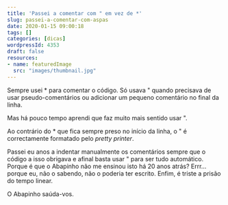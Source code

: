 ```yaml
---
title: 'Passei a comentar com " em vez de *'
slug: passei-a-comentar-com-aspas
date: 2020-01-15 09:00:18
tags: []
categories: [dicas]
wordpressId: 4353
draft: false
resources:
- name: featuredImage
  src: "images/thumbnail.jpg"
---
```

Sempre usei * para comentar o código. Só usava " quando precisava de usar pseudo-comentários ou adicionar um pequeno comentário no final da linha.

Mas há pouco tempo aprendi que faz muito mais sentido usar ".

<!--more-->
Ao contrário do * que fica sempre preso no início da linha, o " é correctamente formatado pelo _pretty printer_.

Passei eu anos a indentar manualmente os comentários sempre que o código a isso obrigava e afinal basta usar " para ser tudo automático. Porque é que o Abapinho não me ensinou isto há 20 anos atrás? Errr... porque eu, não o sabendo, não o poderia ter escrito. Enfim, é triste a prisão do tempo linear.

O Abapinho saúda-vos.
